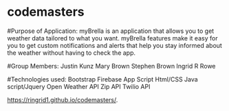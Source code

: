 # codemasters
#Purpose of Application: 
myBrella is an application that allows you to get weather data tailored to what you want. myBrella features make it easy for you to get custom notifications and alerts that help you stay informed about the weather without having to check the app.

#Group Members: 
Justin Kunz Mary Brown Stephen Brown Ingrid R Rowe

#Technologies used: 
Bootstrap Firebase App Script Html/CSS Java script/Jquery Open Weather API Zip API Twilio API

https://ringrid1.github.io/codemasters/.

